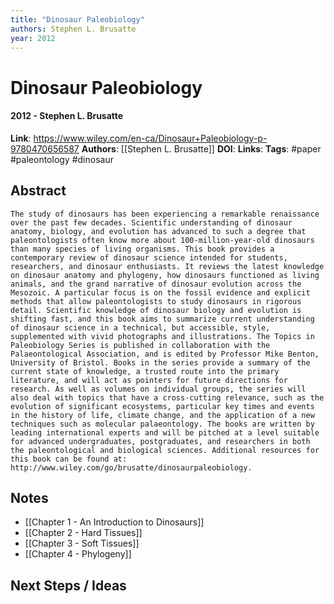 ```yaml
---
title: "Dinosaur Paleobiology"
authors: Stephen L. Brusatte
year: 2012
---
```

# Dinosaur Paleobiology
#### 2012 - Stephen L. Brusatte
**Link**: https://www.wiley.com/en-ca/Dinosaur+Paleobiology-p-9780470656587
**Authors**: [[Stephen L. Brusatte]]
**DOI**: 
**Links**:
**Tags**: #paper #paleontology #dinosaur

## Abstract
```
The study of dinosaurs has been experiencing a remarkable renaissance over the past few decades. Scientific understanding of dinosaur anatomy, biology, and evolution has advanced to such a degree that paleontologists often know more about 100-million-year-old dinosaurs than many species of living organisms. This book provides a contemporary review of dinosaur science intended for students, researchers, and dinosaur enthusiasts. It reviews the latest knowledge on dinosaur anatomy and phylogeny, how dinosaurs functioned as living animals, and the grand narrative of dinosaur evolution across the Mesozoic. A particular focus is on the fossil evidence and explicit methods that allow paleontologists to study dinosaurs in rigorous detail. Scientific knowledge of dinosaur biology and evolution is shifting fast, and this book aims to summarize current understanding of dinosaur science in a technical, but accessible, style, supplemented with vivid photographs and illustrations. The Topics in Paleobiology Series is published in collaboration with the Palaeontological Association, and is edited by Professor Mike Benton, University of Bristol. Books in the series provide a summary of the current state of knowledge, a trusted route into the primary literature, and will act as pointers for future directions for research. As well as volumes on individual groups, the series will also deal with topics that have a cross-cutting relevance, such as the evolution of significant ecosystems, particular key times and events in the history of life, climate change, and the application of a new techniques such as molecular palaeontology. The books are written by leading international experts and will be pitched at a level suitable for advanced undergraduates, postgraduates, and researchers in both the paleontological and biological sciences. Additional resources for this book can be found at: http://www.wiley.com/go/brusatte/dinosaurpaleobiology.
```

## Notes
- [[Chapter 1 - An Introduction to Dinosaurs]]
- [[Chapter 2 - Hard Tissues]]
- [[Chapter 3 - Soft Tissues]]
- [[Chapter 4 - Phylogeny]]
## Next Steps / Ideas